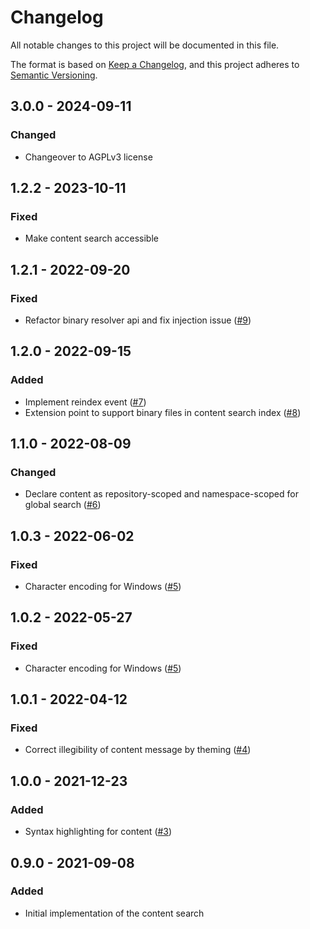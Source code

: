 # Changelog
All notable changes to this project will be documented in this file.

The format is based on [Keep a Changelog](https://keepachangelog.com/en/1.0.0/),
and this project adheres to [Semantic Versioning](https://semver.org/spec/v2.0.0.html).

## 3.0.0 - 2024-09-11
### Changed
- Changeover to AGPLv3 license

## 1.2.2 - 2023-10-11
### Fixed
- Make content search accessible

## 1.2.1 - 2022-09-20
### Fixed
- Refactor binary resolver api and fix injection issue ([#9](https://github.com/scm-manager/scm-content-search-plugin/pull/9))

## 1.2.0 - 2022-09-15
### Added
- Implement reindex event ([#7](https://github.com/scm-manager/scm-content-search-plugin/pull/7))
- Extension point to support binary files in content search index ([#8](https://github.com/scm-manager/scm-content-search-plugin/pull/8))

## 1.1.0 - 2022-08-09
### Changed
- Declare content as repository-scoped and namespace-scoped for global search ([#6](https://github.com/scm-manager/scm-content-search-plugin/pull/6))

## 1.0.3 - 2022-06-02
### Fixed
- Character encoding for Windows ([#5](https://github.com/scm-manager/scm-content-search-plugin/pull/5))

## 1.0.2 - 2022-05-27
### Fixed
- Character encoding for Windows ([#5](https://github.com/scm-manager/scm-content-search-plugin/pull/5))

## 1.0.1 - 2022-04-12
### Fixed
- Correct illegibility of content message by theming ([#4](https://github.com/scm-manager/scm-content-search-plugin/pull/4))

## 1.0.0 - 2021-12-23
### Added
- Syntax highlighting for content ([#3](https://github.com/scm-manager/scm-content-search-plugin/pull/3))

## 0.9.0 - 2021-09-08
### Added
- Initial implementation of the content search

